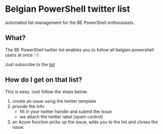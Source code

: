 # Belgian PowerShell twitter list

automated list management for the BE PowerShell enthousiasts.

## What?

The BE PowerShell twitter list enables you to follow all belgian powershell users at once :-)

Just subscribe to the [list](https://twitter.com/bepowershell/lists/be-powershell-users)

## How do I get on that list?

This is easy. Just follow the steps below.

1. create an issue using the twitter template
2. provide the info
    - fill in your twitter handle and submit the issue
    - we attach the twitter label (spam control)
3. an Azure function picks up the issue, adds you to the list and closes the issue.